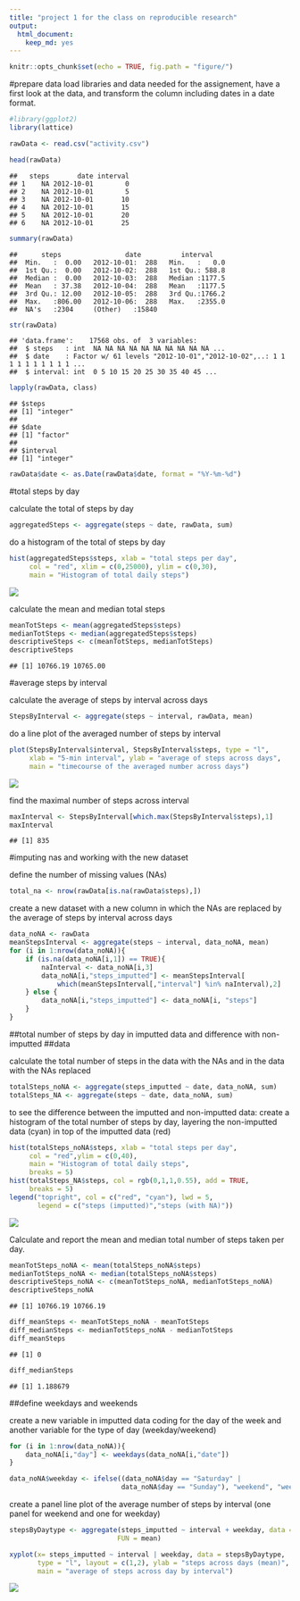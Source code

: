 ```yaml
---
title: "project 1 for the class on reproducible research"
output: 
  html_document: 
    keep_md: yes
---
```



```r
knitr::opts_chunk$set(echo = TRUE, fig.path = "figure/")
```

#prepare data
load libraries and data needed for the assignement, have a first look at the data,
and transform the column including dates in a date format.


```r
#library(ggplot2)
library(lattice)

rawData <- read.csv("activity.csv")

head(rawData)
```

```
##   steps       date interval
## 1    NA 2012-10-01        0
## 2    NA 2012-10-01        5
## 3    NA 2012-10-01       10
## 4    NA 2012-10-01       15
## 5    NA 2012-10-01       20
## 6    NA 2012-10-01       25
```

```r
summary(rawData)
```

```
##      steps                date          interval     
##  Min.   :  0.00   2012-10-01:  288   Min.   :   0.0  
##  1st Qu.:  0.00   2012-10-02:  288   1st Qu.: 588.8  
##  Median :  0.00   2012-10-03:  288   Median :1177.5  
##  Mean   : 37.38   2012-10-04:  288   Mean   :1177.5  
##  3rd Qu.: 12.00   2012-10-05:  288   3rd Qu.:1766.2  
##  Max.   :806.00   2012-10-06:  288   Max.   :2355.0  
##  NA's   :2304     (Other)   :15840
```

```r
str(rawData)
```

```
## 'data.frame':	17568 obs. of  3 variables:
##  $ steps   : int  NA NA NA NA NA NA NA NA NA NA ...
##  $ date    : Factor w/ 61 levels "2012-10-01","2012-10-02",..: 1 1 1 1 1 1 1 1 1 1 ...
##  $ interval: int  0 5 10 15 20 25 30 35 40 45 ...
```

```r
lapply(rawData, class)
```

```
## $steps
## [1] "integer"
## 
## $date
## [1] "factor"
## 
## $interval
## [1] "integer"
```

```r
rawData$date <- as.Date(rawData$date, format = "%Y-%m-%d")
```

#total steps by day

calculate the total of steps by day


```r
aggregatedSteps <- aggregate(steps ~ date, rawData, sum)
```

do a histogram of the total of steps by day


```r
hist(aggregatedSteps$steps, xlab = "total steps per day", 
     col = "red", xlim = c(0,25000), ylim = c(0,30), 
     main = "Histogram of total daily steps")
```

![](figure/unnamed-chunk-3-1.png)<!-- -->

calculate the mean and median total steps


```r
meanTotSteps <- mean(aggregatedSteps$steps)
medianTotSteps <- median(aggregatedSteps$steps)
descriptiveSteps <- c(meanTotSteps, medianTotSteps)
descriptiveSteps
```

```
## [1] 10766.19 10765.00
```

#average steps by interval

calculate the average of steps by interval across days


```r
StepsByInterval <- aggregate(steps ~ interval, rawData, mean)
```

do a line plot of the averaged number of steps by interval


```r
plot(StepsByInterval$interval, StepsByInterval$steps, type = "l", 
     xlab = "5-min interval", ylab = "average of steps across days", 
     main = "timecourse of the averaged number across days")
```

![](figure/unnamed-chunk-6-1.png)<!-- -->

find the maximal number of steps across interval


```r
maxInterval <- StepsByInterval[which.max(StepsByInterval$steps),1]
maxInterval
```

```
## [1] 835
```

#imputing nas and working with the new dataset

define the number of missing values (NAs)


```r
total_na <- nrow(rawData[is.na(rawData$steps),])
```

create a new dataset with a new column in which the NAs are replaced by 
the average of steps by interval across days


```r
data_noNA <- rawData
meanStepsInterval <- aggregate(steps ~ interval, data_noNA, mean)
for (i in 1:nrow(data_noNA)){
    if (is.na(data_noNA[i,1]) == TRUE){
        naInterval <- data_noNA[i,3]
        data_noNA[i,"steps_imputted"] <- meanStepsInterval[
            which(meanStepsInterval[,"interval"] %in% naInterval),2]
    } else {
        data_noNA[i,"steps_imputted"] <- data_noNA[i, "steps"]
    }
}
```

##total number of steps by day in imputted data and difference with non-imputted
##data

calculate the total number of steps in the data with the NAs and 
in the data with the NAs replaced


```r
totalSteps_noNA <- aggregate(steps_imputted ~ date, data_noNA, sum)
totalSteps_NA <- aggregate(steps ~ date, data_noNA, sum)
```

to see the difference between the imputted and non-imputted data:
create a histogram of the total number of steps by day, layering the 
non-imputted data (cyan) in top of the imputted data (red)


```r
hist(totalSteps_noNA$steps, xlab = "total steps per day", 
     col = "red",ylim = c(0,40),
     main = "Histogram of total daily steps",
     breaks = 5)
hist(totalSteps_NA$steps, col = rgb(0,1,1,0.55), add = TRUE, 
     breaks = 5)
legend("topright", col = c("red", "cyan"), lwd = 5,
       legend = c("steps (imputted)","steps (with NA)"))
```

![](figure/unnamed-chunk-11-1.png)<!-- -->

Calculate and report the mean and median total number of steps taken per day.


```r
meanTotSteps_noNA <- mean(totalSteps_noNA$steps)
medianTotSteps_noNA <- median(totalSteps_noNA$steps)
descriptiveSteps_noNA <- c(meanTotSteps_noNA, medianTotSteps_noNA)
descriptiveSteps_noNA
```

```
## [1] 10766.19 10766.19
```

```r
diff_meanSteps <- meanTotSteps_noNA - meanTotSteps
diff_medianSteps <- medianTotSteps_noNA - medianTotSteps
diff_meanSteps
```

```
## [1] 0
```

```r
diff_medianSteps
```

```
## [1] 1.188679
```

##define weekdays and weekends

create a new variable in imputted data coding for the day of the week
and another variable for the type of day (weekday/weekend)


```r
for (i in 1:nrow(data_noNA)){
    data_noNA[i,"day"] <- weekdays(data_noNA[i,"date"])
}

data_noNA$weekday <- ifelse((data_noNA$day == "Saturday" | 
                            data_noNA$day == "Sunday"), "weekend", "weekday")
```

create a panel line plot of the average number of steps by interval 
(one panel for weekend and one for weekday)


```r
stepsByDaytype <- aggregate(steps_imputted ~ interval + weekday, data = data_noNA, 
                           FUN = mean)

xyplot(x= steps_imputted ~ interval | weekday, data = stepsByDaytype, 
       type = "l", layout = c(1,2), ylab = "steps across days (mean)",
       main = "average of steps across day by interval")     
```

![](figure/unnamed-chunk-14-1.png)<!-- -->
